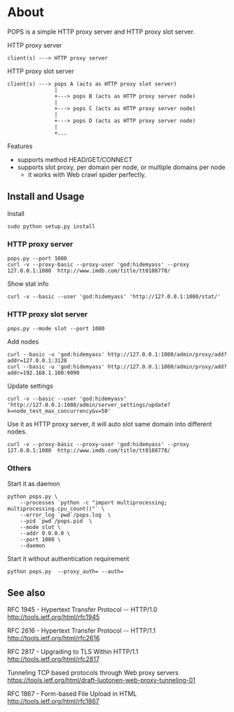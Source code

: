 # About

POPS is a simple HTTP proxy server and HTTP proxy slot server.


HTTP proxy server

    client(s) ---> HTTP proxy server


HTTP proxy slot server

    client(s) ---> pops A (acts as HTTP proxy slot server)
                   |
                   +---> pops B (acts as HTTP proxy server node)
                   |
                   +---> pops C (acts as HTTP proxy server node)
                   |
                   +---> pops D (acts as HTTP proxy server node)
                   |
                   +...

Features

 - supports method HEAD/GET/CONNECT
 - supports slot proxy, per domain per node, or multiple domains per node
    - it works with Web crawl spider perfectly.


## Install and Usage

Install

    sudo python setup.py install


### HTTP proxy server

    pops.py --port 1080
    curl -v --proxy-basic --proxy-user 'god:hidemyass' --proxy 127.0.0.1:1080  http://www.imdb.com/title/tt0108778/

Show stat info

    curl -v --basic --user 'god:hidemyass' 'http://127.0.0.1:1080/stat/'


### HTTP proxy slot server

    pops.py --mode slot --port 1080


Add nodes

    curl --basic -u 'god:hidemyass' http://127.0.0.1:1080/admin/proxy/add?addr=127.0.0.1:3128
    curl --basic -u 'god:hidemyass' http://127.0.0.1:1080/admin/proxy/add?addr=192.168.1.100:9090


Update settings

    curl -v --basic --user 'god:hidemyass' 'http://127.0.0.1:1080/admin/server_settings/update?k=node_test_max_concurrency&v=50'


Use it as HTTP proxy server, it will auto slot same domain into different nodes.

    curl -v --proxy-basic --proxy-user 'god:hidemyass' --proxy 127.0.0.1:1080  http://www.imdb.com/title/tt0108778/


### Others

Start it as daemon

    python pops.py \
        --processes `python -c "import multiprocessing; multiprocessing.cpu_count()"` \
        --error_log `pwd`/pops.log  \
        --pid `pwd`/pops.pid  \
        --mode slot \
        --addr 0.0.0.0 \
        --port 1080 \
        --daemon


Start it without authentication requirement

    python pops.py  --proxy_auth= --auth=


## See also

RFC 1945 - Hypertext Transfer Protocol -- HTTP/1.0
http://tools.ietf.org/html/rfc1945

RFC 2616 - Hypertext Transfer Protocol -- HTTP/1.1
http://tools.ietf.org/html/rfc2616

RFC 2817 - Upgrading to TLS Within HTTP/1.1
http://tools.ietf.org/html/rfc2817

Tunneling TCP based protocols through Web proxy servers
https://tools.ietf.org/html/draft-luotonen-web-proxy-tunneling-01

RFC 1867 - Form-based File Upload in HTML
http://tools.ietf.org/html/rfc1867

